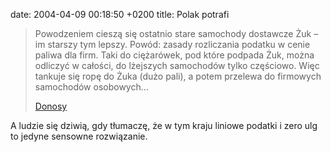 date: 2004-04-09 00:18:50 +0200
title: Polak potrafi

> Powodzeniem cieszą się ostatnio stare samochody dostawcze Żuk – im starszy tym lepszy. Powód: zasady rozliczania podatku w cenie paliwa dla firm. Taki do ciężarówek, pod które podpada Żuk, można odliczyć w całości, do lżejszych samochodów tylko częściowo. Więc tankuje się ropę do Żuka (dużo pali), a potem przelewa do firmowych samochodów osobowych…
>
> [Donosy](http://www.fuw.edu.pl/donosy/ 'dziennik liberalny')

A ludzie się dziwią, gdy tłumaczę, że w tym kraju liniowe podatki i zero ulg to jedyne sensowne rozwiązanie.
